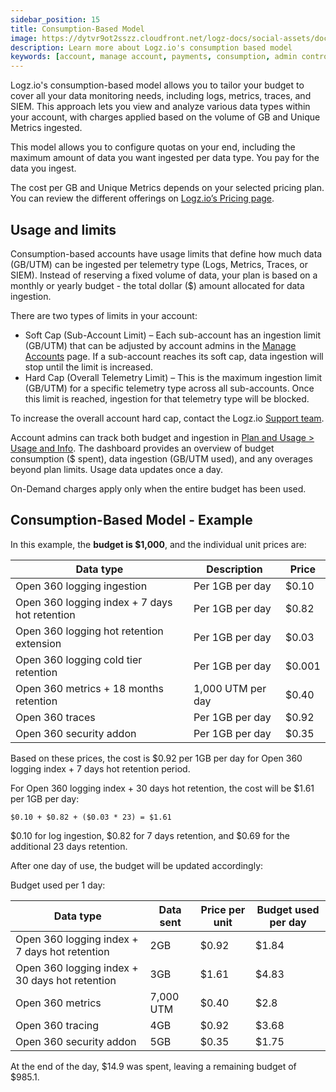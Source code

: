 ```yaml
---
sidebar_position: 15
title: Consumption-Based Model
image: https://dytvr9ot2sszz.cloudfront.net/logz-docs/social-assets/docs-social.jpg
description: Learn more about Logz.io's consumption based model
keywords: [account, manage account, payments, consumption, admin controls, admin, access control]
---
```



Logz.io's consumption-based model allows you to tailor your budget to cover all your data monitoring needs, including logs, metrics, traces, and SIEM. This approach lets you view and analyze various data types within your account, with charges applied based on the volume of GB and Unique Metrics ingested.

This model allows you to configure quotas on your end, including the maximum amount of data you want ingested per data type. You pay for the data you ingest.

The cost per GB and Unique Metrics depends on your selected pricing plan. You can review the different offerings on [Logz.io’s Pricing page](https://logz.io).

<h2 id="usage">Usage and limits</h2>

Consumption-based accounts have usage limits that define how much data (GB/UTM) can be ingested per telemetry type (Logs, Metrics, Traces, or SIEM). Instead of reserving a fixed volume of data, your plan is based on a monthly or yearly budget - the total dollar ($) amount allocated for data ingestion.

There are two types of limits in your account:

* Soft Cap (Sub-Account Limit) – Each sub-account has an ingestion limit (GB/UTM) that can be adjusted by account admins in the [Manage Accounts](https://app.logz.io/#/dashboard/settings/manage-accounts) page. If a sub-account reaches its soft cap, data ingestion will stop until the limit is increased.
* Hard Cap (Overall Telemetry Limit) – This is the maximum ingestion limit (GB/UTM) for a specific telemetry type across all sub-accounts. Once this limit is reached, ingestion for that telemetry type will be blocked.

To increase the overall account hard cap, contact the Logz.io [Support team](mailto:help@logz.io).

Account admins can track both budget and ingestion in [Plan and Usage > Usage and Info](https://app.logz.io/#/dashboard/settings/plan-and-billing/usage). The dashboard provides an overview of budget consumption ($ spent), data ingestion (GB/UTM used), and any overages beyond plan limits. Usage data updates once a day.

On-Demand charges apply only when the entire budget has been used.

<h2 id="example"> Consumption-Based Model - Example </h2>

In this example, the **budget is $1,000**, and the individual unit prices are:


|Data type                                      | Description       | Price |
|-----------------------------------------------|-------------------|-------|
| Open 360 logging ingestion                    | Per 1GB per day   | $0.10 |
| Open 360 logging index + 7 days hot retention | Per 1GB per day   | $0.82 |
| Open 360 logging hot retention extension      | Per 1GB per day   | $0.03 |
| Open 360 logging cold tier retention          | Per 1GB per day   | $0.001 |
| Open 360 metrics + 18 months retention        | 1,000 UTM per day | $0.40 |
| Open 360 traces                               | Per 1GB per day   | $0.92 |
| Open 360 security addon                       | Per 1GB per day   | $0.35 |

Based on these prices, the cost is $0.92 per 1GB per day for Open 360 logging index + 7 days hot retention period.

For Open 360 logging index + 30 days hot retention, the cost will be $1.61 per 1GB per day:

`$0.10 + $0.82 + ($0.03 * 23) = $1.61`

$0.10 for log ingestion, $0.82 for 7 days retention, and $0.69 for the additional 23 days retention.

After one day of use, the budget will be updated accordingly:

Budget used per 1 day:

|Data type                                        | Data sent      | Price per unit | Budget used per day |
|-------------------------------------------------|----------------|----------------|---------------------|
| Open 360 logging index + 7 days hot retention   | 2GB            | $0.92          | $1.84               |
| Open 360 logging index + 30 days hot retention  | 3GB            | $1.61          | $4.83               |
| Open 360 metrics                                | 7,000 UTM      | $0.40          | $2.8                |
| Open 360 tracing                                | 4GB            | $0.92          | $3.68               |
| Open 360 security addon                         | 5GB            | $0.35          | $1.75               | 

At the end of the day, $14.9 was spent, leaving a remaining budget of $985.1.
